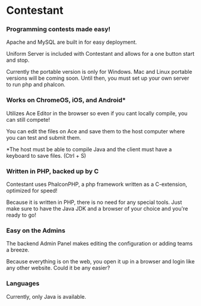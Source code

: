 # Contestant

### Programming contests made easy!
Apache and MySQL are built in for easy deployment.

Uniform Server is included with Contestant and allows for a one button start and stop.

Currently the portable version is only for Windows. Mac and Linux portable versions will be coming soon. Until then, you must set up your own server to run php and phalcon.

### Works on ChromeOS, iOS, and Android*
Utilizes Ace Editor in the browser so even if you cant locally compile, you can still compete!

You can edit the files on Ace and save them to the host computer where you can test and submit them.

*The host must be able to compile Java and the client must have a keyboard to save files. (Ctrl + S)

### Written in PHP, backed up by C
Contestant uses PhalconPHP, a php framework written as a C-extension, optimized for speed!

Because it is written in PHP, there is no need for any special tools. Just make sure to have the Java JDK and a browser of your choice and you're ready to go!

### Easy on the Admins
The backend Admin Panel makes editing the configuration or adding teams a breeze.

Because everything is on the web, you open it up in a browser and login like any other website. Could it be any easier?

### Languages
Currently, only Java is available.